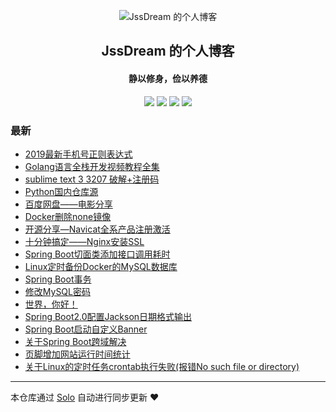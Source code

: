 <p align="center"><img alt="JssDream 的个人博客" src="https://img.hacpai.com/avatar/1557586345620_1565678132090.png"></p><h2 align="center">
JssDream 的个人博客
</h2>

<h4 align="center">静以修身，俭以养德</h4>
<p align="center"><a title="JssDream 的个人博客" target="_blank" href="https://github.com/JssDream/solo-blog"><img src="https://img.shields.io/github/last-commit/JssDream/solo-blog.svg?style=flat-square&color=FF9900"></a>
<a title="GitHub repo size in bytes" target="_blank" href="https://github.com/JssDream/solo-blog"><img src="https://img.shields.io/github/repo-size/JssDream/solo-blog.svg?style=flat-square"></a>
<a title="Solo Version" target="_blank" href="https://github.com/b3log/solo/releases"><img src="https://img.shields.io/badge/solo-3.6.5-f1e05a.svg?style=flat-square&color=blueviolet"></a>
<a title="Hits" target="_blank" href="https://github.com/b3log/hits"><img src="https://hits.b3log.org/JssDream/solo-blog.svg"></a></p>

### 最新

* [2019最新手机号正则表达式](https://hjava.cn/articles/2019/10/11/1570793784688.html)
* [Golang语言全栈开发视频教程全集](https://hjava.cn/articles/2019/09/27/1569578348835.html)
* [sublime text 3 3207 破解+注册码](https://hjava.cn/articles/2019/09/26/1569491521771.html)
* [Python国内仓库源](https://hjava.cn/articles/2019/09/21/1569059862194.html)
* [百度网盘——电影分享](https://hjava.cn/articles/2019/09/21/1569038940574.html)
* [Docker删除none镜像](https://hjava.cn/articles/2019/09/19/1568896011749.html)
* [开源分享—Navicat全系产品注册激活](https://hjava.cn/articles/2019/09/11/1568201889402.html)
* [十分钟搞定——Nginx安装SSL](https://hjava.cn/articles/2019/09/03/1567514885863.html)
* [Spring Boot切面类添加接口调用耗时](https://hjava.cn/articles/2019/08/28/1566992344180.html)
* [Linux定时备份Docker的MySQL数据库](https://hjava.cn/articles/2019/08/28/1566980010076.html)
* [Spring Boot事务](https://hjava.cn/articles/2019/08/27/1566901901979.html)
* [修改MySQL密码](https://hjava.cn/articles/2019/08/27/1566878096384.html)
* [世界，你好！](https://hjava.cn/hello-solo)
* [Spring Boot2.0配置Jackson日期格式输出](https://hjava.cn/articles/2019/08/23/1566533019629.html)
* [Spring Boot启动自定义Banner](https://hjava.cn/articles/2019/08/20/1566281280069.html)
* [关于Spring Boot跨域解决](https://hjava.cn/articles/2019/08/14/1565775617177.html)
* [页脚增加网站运行时间统计](https://hjava.cn/articles/2019/08/13/1565684501665.html)
* [关于Linux的定时任务crontab执行失败(报错No such file or directory)](https://hjava.cn/articles/2019/08/13/1565669241375.html)



---

本仓库通过 [Solo](https://github.com/b3log/solo) 自动进行同步更新 ❤️ 